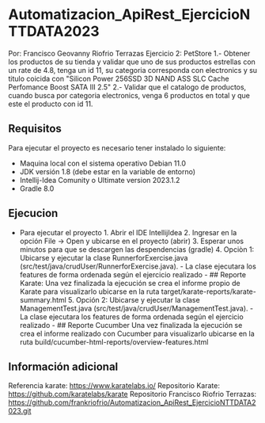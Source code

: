 # Automatizacion_ApiRest_EjercicioNTTDATA2023

Por: Francisco Geovanny Riofrio Terrazas
Ejercicio 2: PetStore
1.- Obtener los productos de su tienda y validar que uno de sus productos estrellas con un rate de 4.8, tenga un id 11, su categoria corresponda con electronics y su titulo coicida con "Silicon Power 256SSD 3D NAND ASS SLC Cache Perfomance Boost SATA III 2.5"
2.- Validar que el catalogo de productos, cuando busca por categoria electronics, venga 6 productos en total y que este el producto con id 11.


## Requisitos

Para ejecutar el proyecto es necesario tener instalado lo siguiente:

  - Maquina local con el sistema operativo Debian 11.0
  - JDK versión 1.8 (debe estar en la variable de entorno)
  - Intellij-Idea Comunity o Ultimate version 2023.1.2
  - Gradle 8.0



## Ejecucion
- Para ejecutar el proyecto
        1. Abrir el IDE IntellijIdea
        2. Ingresar en la opción File -> Open y ubicarse en el proyecto (abrir)
        3. Esperar unos minutos para que se descargen las despendencias (gradle)
        4. Opciòn 1: Ubicarse y ejecutar la clase RunnerforExercise.java (src/test/java/crudUser/RunnerforExercise.java).
            - La clase ejecutara los features de forma ordenada según el ejercicio realizado
            - ## Reporte Karate: Una vez finalizada la ejecución se crea el informe propio de Karate para visualizarlo ubicarse en la ruta target/karate-reports/karate-summary.html
        5. Opción 2: Ubicarse y ejecutar la clase ManagementTest.java (src/test/java/crudUser/ManagementTest.java).
            - La clase ejecutara los features de forma ordenada según el ejercicio realizado
            - ## Reporte Cucumber Una vez finalizada la ejecución se crea el informe realizado con Cucumber para visualizarlo ubicarse en la ruta build/cucumber-html-reports/overview-features.html

## Información adicional
Referencia karate: https://www.karatelabs.io/
Repositorio Karate: https://github.com/karatelabs/karate
Repositorio Francisco Riofrio Terrazas: https://github.com/frankriofrio/Automatizacion_ApiRest_EjercicioNTTDATA2023.git


